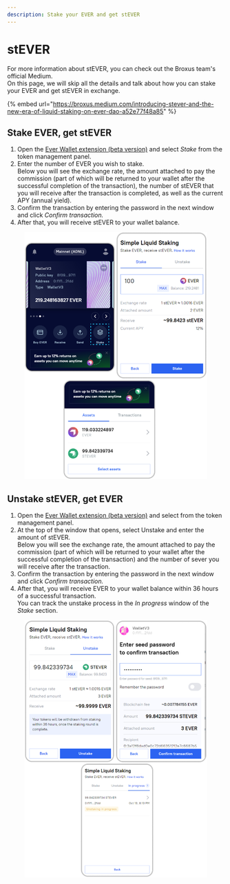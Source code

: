 ```yaml
---
description: Stake your EVER and get stEVER
---
```


# stEVER

For more information about stEVER, you can check out the Broxus team's official Medium. \
On this page, we will skip all the details and talk about how you can stake your EVER and get stEVER in exchange.

{% embed url="https://broxus.medium.com/introducing-stever-and-the-new-era-of-liquid-staking-on-ever-dao-a52e77f48a85" %}

## Stake EVER, get stEVER

1. Open the [Ever Wallet extension (beta version)](https://chrome.google.com/webstore/detail/ever-wallet-beta/mfiealgchgibibbamfjebflnfjihfedk?hl=ru\&authuser=1) and select _Stake_ from the token management panel.
2. Enter the number of EVER you wish to stake.\
   Below you will see the exchange rate, the amount attached to pay the commission (part of which will be returned to your wallet after the successful completion of the transaction), the number of stEVER that you will receive after the transaction is completed, as well as the current APY (annual yield).
3. Confirm the transaction by entering the password in the next window and click _Confirm transaction._
4. After that, you will receive stEVER to your wallet balance.

<figure><img src=".gitbook/assets/image (1) (2).png" alt=""><figcaption></figcaption></figure>

## Unstake stEVER, get EVER

1. Open the [Ever Wallet extension (beta version)](https://chrome.google.com/webstore/detail/ever-wallet-beta/mfiealgchgibibbamfjebflnfjihfedk?hl=ru\&authuser=1) and select from the token management panel.
2. At the top of the window that opens, select Unstake and enter the amount of stEVER. \
   Below you will see the exchange rate, the amount attached to pay the commission (part of which will be returned to your wallet after the successful completion of the transaction) and the number of sever you will receive after the transaction.
3. Confirm the transaction by entering the password in the next window and click _Confirm transaction._
4. After that, you will receive EVER to your wallet balance within 36 hours of a successful transaction.\
   You can track the unstake process in the _In progress_ window of the _Stake_ section.

<figure><img src=".gitbook/assets/image (6).png" alt=""><figcaption></figcaption></figure>
